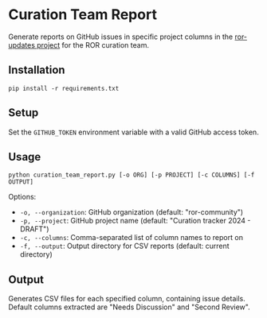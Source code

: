 # Curation Team Report

Generate reports on GitHub issues in specific project columns in the [ror-updates project](https://github.com/orgs/ror-community/projects/19) for the ROR curation team.

## Installation

```
pip install -r requirements.txt
```

## Setup

Set the `GITHUB_TOKEN` environment variable with a valid GitHub access token.

## Usage

```
python curation_team_report.py [-o ORG] [-p PROJECT] [-c COLUMNS] [-f OUTPUT]
```

Options:
- `-o, --organization`: GitHub organization (default: "ror-community")
- `-p, --project`: GitHub project name (default: "Curation tracker 2024 - DRAFT")
- `-c, --columns`: Comma-separated list of column names to report on
- `-f, --output`: Output directory for CSV reports (default: current directory)

## Output

Generates CSV files for each specified column, containing issue details. Default columns extracted are "Needs Discussion" and "Second Review".